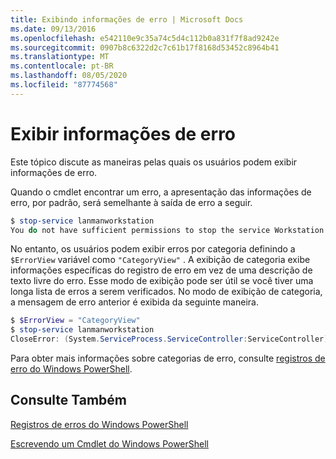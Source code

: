 ```yaml
---
title: Exibindo informações de erro | Microsoft Docs
ms.date: 09/13/2016
ms.openlocfilehash: e542110e9c35a74c5d4c112b0a831f7f8ad9242e
ms.sourcegitcommit: 0907b8c6322d2c7c61b17f8168d53452c8964b41
ms.translationtype: MT
ms.contentlocale: pt-BR
ms.lasthandoff: 08/05/2020
ms.locfileid: "87774568"
---
```

# <a name="displaying-error-information"></a>Exibir informações de erro

Este tópico discute as maneiras pelas quais os usuários podem exibir informações de erro.

Quando o cmdlet encontrar um erro, a apresentação das informações de erro, por padrão, será semelhante à saída de erro a seguir.

```powershell
$ stop-service lanmanworkstation
You do not have sufficient permissions to stop the service Workstation.
```

No entanto, os usuários podem exibir erros por categoria definindo a `$ErrorView` variável como `"CategoryView"` . A exibição de categoria exibe informações específicas do registro de erro em vez de uma descrição de texto livre do erro. Esse modo de exibição pode ser útil se você tiver uma longa lista de erros a serem verificados. No modo de exibição de categoria, a mensagem de erro anterior é exibida da seguinte maneira.

```powershell
$ $ErrorView = "CategoryView"
$ stop-service lanmanworkstation
CloseError: (System.ServiceProcess.ServiceController:ServiceController) [stop-service], ServiceCommandException
```

Para obter mais informações sobre categorias de erro, consulte [registros de erro do Windows PowerShell](./windows-powershell-error-records.md).

## <a name="see-also"></a>Consulte Também

[Registros de erros do Windows PowerShell](./windows-powershell-error-records.md)

[Escrevendo um Cmdlet do Windows PowerShell](./writing-a-windows-powershell-cmdlet.md)
